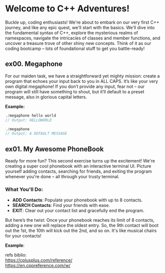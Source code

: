 # Welcome to C++ Adventures!

Buckle up, coding enthusiasts! We're about to embark on our very first C++ journey, and like any epic quest, we'll start with the basics. We'll dive into the fundamental syntax of C++, explore the mysterious realms of namespaces, navigate the intricacies of classes and member functions, and uncover a treasure trove of other shiny new concepts. Think of it as our coding bootcamp – lots of foundational stuff to get you battle-ready!

## ex00. Megaphone

For our maiden task, we have a straightforward yet mighty mission: create a program that echoes your input back to you in ALL CAPS. It’s like your very own digital megaphone! If you don’t provide any input, fear not – our program will still have something to shout, but it’ll default to a preset message, also in glorious capital letters.

**Example:**
```cpp
./megaphone hello world
// Output: HELLOWORLD

./megaphone
// Output: A DEFAULT MESSAGE
```



## ex01. My Awesome PhoneBook

Ready for more fun? This second exercise turns up the excitement! We're creating a super cool phonebook with an interactive terminal UI. Picture yourself adding contacts, searching for friends, and exiting the program whenever you're done – all through your trusty terminal.

### What You'll Do:
- **ADD Contacts**: Populate your phonebook with up to 8 contacts.
- **SEARCH Contacts**: Find your friends with ease.
- **EXIT**: Clear out your contact list and gracefully end the program.

But here’s the twist: Once your phonebook reaches its limit of 8 contacts, adding a new one will replace the oldest entry. So, the 9th contact will boot out the 1st, the 10th will kick out the 2nd, and so on. It's like musical chairs for your contacts!

**Example**:






refs biblio: </br>
https://cplusplus.com/reference/ </br>
https://en.cppreference.com/w/
